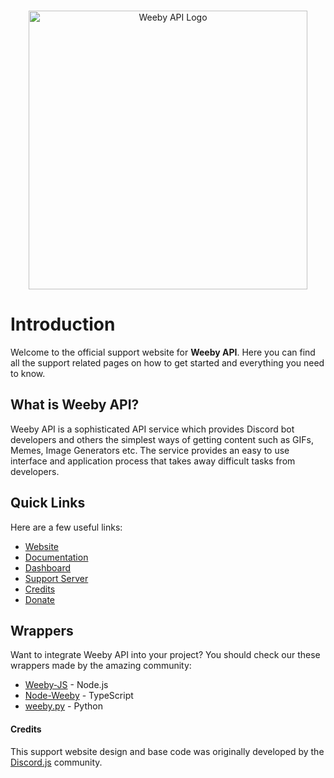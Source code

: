 <div align="center">
  <br />
  <p>
    <a href="https://weebyapi.xyz/"><img src="https://cdn.weebyapi.xyz/img/static/WeebyAPISupportLogo.png" width="446" alt="Weeby API Logo" /></a>
  </p>
</div>

# Introduction

Welcome to the official support website for **Weeby API**. Here you can find all the support related pages on how to get started and everything you need to know.

## What is Weeby API?

Weeby API is a sophisticated API service which provides Discord bot developers and others the simplest ways of getting content such as GIFs, Memes, Image Generators etc. The service provides an easy to use interface and application process that takes away difficult tasks from developers.


## Quick Links
Here are a few useful links:

* [Website](https://weebyapi.xyz/)
* [Documentation](https://weebyapi.xyz/api/docs/)
* [Dashboard](https://weebyapi.xyz/login/)
* [Support Server](https://discord.gg/cmUFubKUtu)
* [Credits](https://weebyapi.xyz/credits/)
* [Donate](https://weebyapi.xyz/donate/)

## Wrappers
Want to integrate Weeby API into your project? You should check our these wrappers made by the amazing community:

* [Weeby-JS](https://js.weebyapi.xyz/) - Node.js
* [Node-Weeby](https://github.com/redleague/node-weeby) - TypeScript
* [weeby.py](https://github.com/asheeeshh/weeby.py) - Python

#### Credits
This support website design and base code was originally developed by the [Discord.js](https://github.com/discordjs/guide) community.